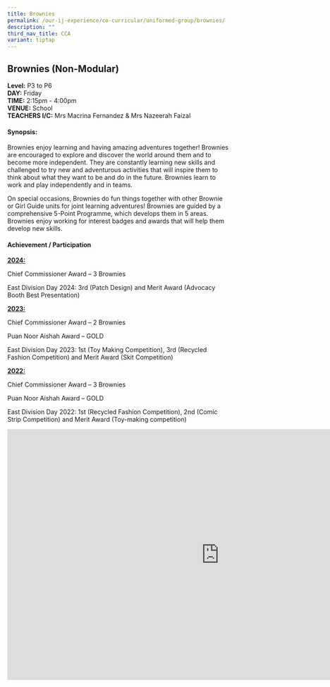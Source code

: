 ```yaml
---
title: Brownies
permalink: /our-ij-experience/co-curricular/uniformed-group/brownies/
description: ""
third_nav_title: CCA
variant: tiptap
---
```

<h2>Brownies (Non-Modular)</h2>
<p><strong>Level:</strong>&nbsp;P3 to P6
<br><strong>DAY:</strong>&nbsp;Friday
<br><strong>TIME:</strong>&nbsp;2:15pm - 4:00pm
<br><strong>VENUE:</strong>&nbsp;School
<br><strong>TEACHERS I/C:</strong>&nbsp;Mrs Macrina Fernandez &amp; Mrs Nazeerah
Faizal</p>
<h4>Synopsis:</h4>
<p>Brownies enjoy learning and having amazing adventures together! Brownies
are encouraged to explore and discover the world around them and to become
more independent. They are constantly learning new skills and challenged
to try new and adventurous activities that will inspire them to think about
what they want to be and do in the future. Brownies learn to work and play
independently and in teams.</p>
<p>On special occasions, Brownies do fun things together with other Brownie
or Girl Guide units for joint learning adventures! Brownies are guided
by a comprehensive 5-Point Programme, which develops them in 5 areas. Brownies
enjoy working for interest badges and awards that will help them develop
new skills.</p>
<h4><strong>Achievement / Participation</strong></h4>
<p><strong><u>2024:</u></strong>
</p>
<p>Chief Commissioner Award – 3 Brownies</p>
<p>East Division Day 2024: 3rd (Patch Design) and Merit Award (Advocacy Booth
Best Presentation)</p>
<p><strong><u>2023:</u></strong>
</p>
<p>Chief Commissioner Award – 2 Brownies</p>
<p>Puan Noor Aishah Award – GOLD</p>
<p>East Division Day 2023: 1st (Toy Making Competition), 3rd (Recycled Fashion
Competition) and Merit Award (Skit Competition)</p>
<p><strong><u>2022:</u></strong>
</p>
<p>Chief Commissioner Award – 3 Brownies</p>
<p>Puan Noor Aishah Award – GOLD</p>
<p>East Division Day 2022: 1st (Recycled Fashion Competition), 2nd (Comic
Strip Competition) and Merit Award (Toy-making competition)</p>
<div class="iframe-wrapper">
<iframe height="569" width="960" allowfullscreen="true" frameborder="0" src="https://docs.google.com/presentation/d/e/2PACX-1vSbHfJ-GborIUSoLzyKXBowxbpwmxmI75f9czf6hNZNph0xQVkeH8ItpFlNCFdhxXpFRKyYZ-IGV8Ey/embed?start=true&amp;loop=false&amp;delayms=5000"></iframe>
</div>
<p></p>